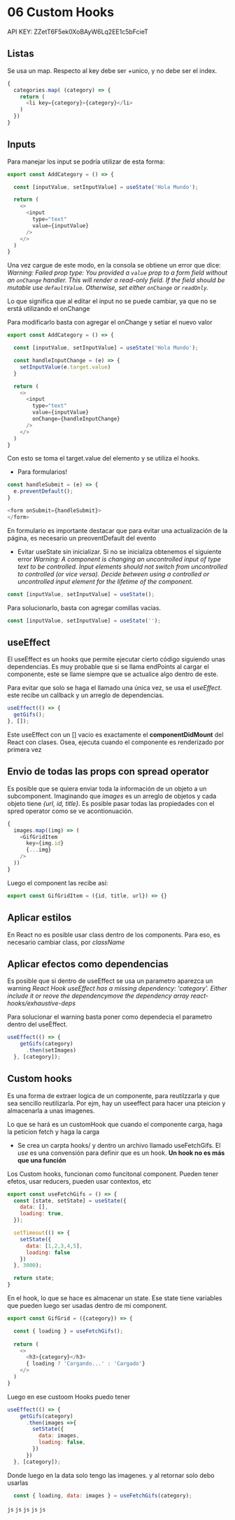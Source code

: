 # 06 Custom Hooks

API KEY: ZZetT6F5ek0XoBAyW6Lq2EE1c5bFcieT

## Listas

Se usa un map. Respecto al key debe ser +unico, y no debe ser el index.
```js
{
  categories.map( (category) => {
    return (
      <li key={category}>{category}</li>
    )
  })
}
```

## Inputs
Para manejar los input se podría utilizar de esta forma:
```js
export const AddCategory = () => {

  const [inputValue, setInputValue] = useState('Hola Mundo');

  return (
    <>
      <input
        type="text"
        value={inputValue}
      />
    </>
  )
}
```
Una vez cargue de este modo, en la consola se obtiene un error que dice: *Warning: Failed prop type: You provided a `value` prop to a form field without an `onChange` handler. This will render a read-only field. If the field should be mutable use `defaultValue`. Otherwise, set either `onChange` or `readOnly`.*

Lo que significa que al editar el input no se puede cambiar, ya que no se erstá  utilizando el onChange

Para modificarlo basta con agregar el onChange y setiar el nuevo valor
```js
export const AddCategory = () => {

  const [inputValue, setInputValue] = useState('Hola Mundo');

  const handleInputChange = (e) => {
    setInputValue(e.target.value)
  }

  return (
    <>
      <input
        type="text"
        value={inputValue}
        onChange={handleInputChange}
      />
    </>
  )
}
```
Con esto se toma el target.value del elemento y se utiliza el hooks.

- Para formularios!
```js
const handleSubmit = (e) => {
  e.preventDefault();
}

<form onSubmit={handleSubmit}>
</form>
```
En formulario es importante destacar que para evitar una actualización de la página, es necesario un preoventDefault del evento

- Evitar useState sin inicializar. Si no se inicializa obtenemos el siguiente error *Warning: A component is changing an uncontrolled input of type text to be controlled. Input elements should not switch from uncontrolled to controlled (or vice versa). Decide between using a controlled or uncontrolled input element for the lifetime of the component.*
```js
const [inputValue, setInputValue] = useState();
```

Para solucionarlo, basta con agregar comillas vacias.
```js
const [inputValue, setInputValue] = useState('');
```

## useEffect
El useEffect es un hooks que permite ejecutar cierto código siguiendo unas dependencias. 
Es muy probable que si se llama endPoints al cargar el componente, este se llame siempre que se actualice algo dentro de este. 

Para evitar que solo se haga el llamado una única vez, se usa el *useEffect*. este recibe un callback y un arreglo de dependencias.
```js
useEffect(() => {
  getGifs();
}, []);
```

Este useEffect con un [] vacio es exactamente el **componentDidMount** del React con clases. Osea, ejecuta cuando el componente es renderizado por primera vez

## Envio de todas las props con spread operator
Es posible que se quiera enviar toda la información de un objeto a un subcomponent. Imaginando que *images* es un arreglo de objetos y cada objeto tiene *{url, id, title}*. Es posible pasar todas las propiedades con el spred operator como se ve acontionuación.
```js
{
  images.map((img) => (
    <GifGridItem
      key={img.id}
      {...img} 
    />
  ))
}
```

Luego el component las recibe así:
```js
export const GifGridItem = ({id, title, url}) => {}
```

## Aplicar estilos
En React no es posible usar class dentro de los components. Para eso, es necesario cambiar class, por  *className*

## Aplicar efectos como dependencias
Es posible que si dentro de useEffect se usa un parametro aparezca un warning *React Hook useEffect has a missing dependency: 'category'. Either include it or reove the dependencymove the dependency array  react-hooks/exhaustive-deps*

Para solucionar el warning basta poner como dependecia el parametro dentro del useEffect.
```js
useEffect(() => {
    getGifs(category)
      .then(setImages)
  }, [category]);
```

## Custom hooks
Es una forma de extraer logica de un componente, para reutilzzarla y que sea sencillo reutilizarla.
Por ejm, hay un useeffect para hacer una pteicion y almacenarla a unas imagenes.

Lo que se hará es un customHook que cuando el componente carga, haga la peticion fetch y haga la carga

- Se crea un carpta hooks/ y dentro un archivo llamado useFetchGifs. El *use* es una convensión para definir que es un hook. **Un hook no es más que una función**

Los Custom hooks, funcionan como funcitonal component. Pueden tener efetos, usar reducers, pueden usar contextos, etc
```js
export const useFetchGifs = () => {
  const [state, setState] = useState({
    data: [],
    loading: true,
  });

  setTimeout(() => {
    setState({
      data: [1,2,3,4,5],
      loading: false
    })
  }, 3000);

  return state;
}
```
En el hook, lo que se hace es almacenar un state. Ese state tiene variables que pueden luego ser usadas dentro de mi component.
```js
export const GifGrid = ({category}) => {

  const { loading } = useFetchGifs();
  
  return (
    <>
      <h3>{category}</h3>
      { loading ? 'Cargando...' : 'Cargado'}  
    </>
  )
}
```

Luego en ese custoom Hooks puedo tener
```js
useEffect(() => {
    getGifs(category)
      .then(images =>{
        setState({
          data: images,
          loading: false,
        })
      })
  }, [category]);
```

Donde luego en la data solo tengo las imagenes. y al retornar solo debo usarlas

```js
  const { loading, data: images } = useFetchGifs(category);
```


```js```
```js```
```js```
```js```
```js```